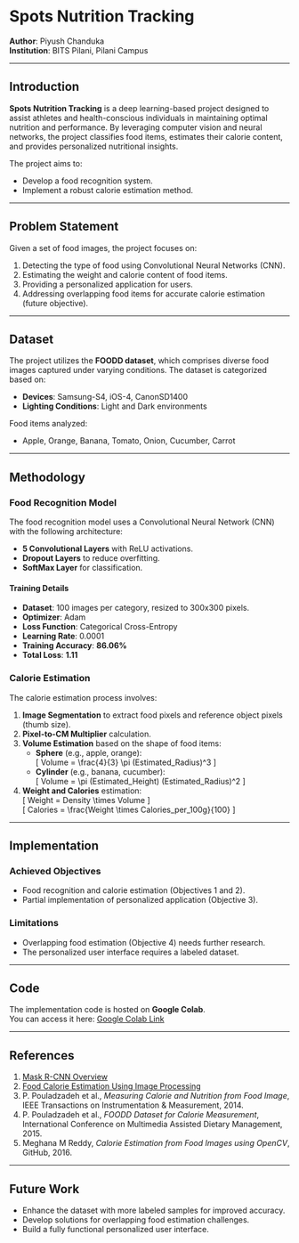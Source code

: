 # Spots Nutrition Tracking  

**Author**: Piyush Chanduka  
**Institution**: BITS Pilani, Pilani Campus  

---

## Introduction  

**Spots Nutrition Tracking** is a deep learning-based project designed to assist athletes and health-conscious individuals in maintaining optimal nutrition and performance. By leveraging computer vision and neural networks, the project classifies food items, estimates their calorie content, and provides personalized nutritional insights.  

The project aims to:  
- Develop a food recognition system.  
- Implement a robust calorie estimation method.  

---

## Problem Statement  

Given a set of food images, the project focuses on:  
1. Detecting the type of food using Convolutional Neural Networks (CNN).  
2. Estimating the weight and calorie content of food items.  
3. Providing a personalized application for users.  
4. Addressing overlapping food items for accurate calorie estimation (future objective).  

---

## Dataset  

The project utilizes the **FOODD dataset**, which comprises diverse food images captured under varying conditions. The dataset is categorized based on:  
- **Devices**: Samsung-S4, iOS-4, CanonSD1400  
- **Lighting Conditions**: Light and Dark environments  

Food items analyzed:  
- Apple, Orange, Banana, Tomato, Onion, Cucumber, Carrot  

---

## Methodology  

### Food Recognition Model  

The food recognition model uses a Convolutional Neural Network (CNN) with the following architecture:  
- **5 Convolutional Layers** with ReLU activations.  
- **Dropout Layers** to reduce overfitting.  
- **SoftMax Layer** for classification.  

#### Training Details  
- **Dataset**: 100 images per category, resized to 300x300 pixels.  
- **Optimizer**: Adam  
- **Loss Function**: Categorical Cross-Entropy  
- **Learning Rate**: 0.0001  
- **Training Accuracy**: **86.06%**  
- **Total Loss**: **1.11**  

### Calorie Estimation  

The calorie estimation process involves:  
1. **Image Segmentation** to extract food pixels and reference object pixels (thumb size).  
2. **Pixel-to-CM Multiplier** calculation.  
3. **Volume Estimation** based on the shape of food items:  
   - **Sphere** (e.g., apple, orange):  
     \[
     Volume = \frac{4}{3} \pi (Estimated\_Radius)^3
     \]  
   - **Cylinder** (e.g., banana, cucumber):  
     \[
     Volume = \pi (Estimated\_Height) (Estimated\_Radius)^2
     \]  
4. **Weight and Calories** estimation:  
   \[
   Weight = Density \times Volume
   \]  
   \[
   Calories = \frac{Weight \times Calories\_per\_100g}{100}
   \]  

---

## Implementation  

### Achieved Objectives  
- Food recognition and calorie estimation (Objectives 1 and 2).  
- Partial implementation of personalized application (Objective 3).  

### Limitations  
- Overlapping food estimation (Objective 4) needs further research.  
- The personalized user interface requires a labeled dataset.  

---

## Code  

The implementation code is hosted on **Google Colab**.  
You can access it here: [Google Colab Link](https://colab.research.google.com/drive/1ypUrp91iyDbqOO7hNWUMzvKzBieJ4Fm4)  

---

## References  

1. [Mask R-CNN Overview](https://viso.ai/deep-learning/mask-r-cnn/)  
2. [Food Calorie Estimation Using Image Processing](https://github.com/vinayaksable2399/Food-Calories-Estimation-Using-Image-Processing)  
3. P. Pouladzadeh et al., *Measuring Calorie and Nutrition from Food Image*, IEEE Transactions on Instrumentation & Measurement, 2014.  
4. P. Pouladzadeh et al., *FOODD Dataset for Calorie Measurement*, International Conference on Multimedia Assisted Dietary Management, 2015.  
5. Meghana M Reddy, *Calorie Estimation from Food Images using OpenCV*, GitHub, 2016.  

---

## Future Work  

- Enhance the dataset with more labeled samples for improved accuracy.  
- Develop solutions for overlapping food estimation challenges.  
- Build a fully functional personalized user interface.  
